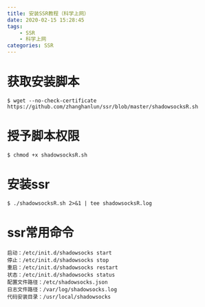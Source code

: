 ```yaml
---
title: 安装SSR教程（科学上网）
date: 2020-02-15 15:28:45
tags:
	- SSR
	- 科学上网
categories: SSR
---
```


# 获取安装脚本
<!-- more -->
```shell
$ wget --no-check-certificate https://github.com/zhanghanlun/ssr/blob/master/shadowsocksR.sh
```
# 授予脚本权限
```shell
$ chmod +x shadowsocksR.sh
```
# 安装ssr
```shell
$ ./shadowsocksR.sh 2>&1 | tee shadowsocksR.log
```
# ssr常用命令

```shell
启动：/etc/init.d/shadowsocks start
停止：/etc/init.d/shadowsocks stop
重启：/etc/init.d/shadowsocks restart
状态：/etc/init.d/shadowsocks status
配置文件路径：/etc/shadowsocks.json
日志文件路径：/var/log/shadowsocks.log
代码安装目录：/usr/local/shadowsocks
```